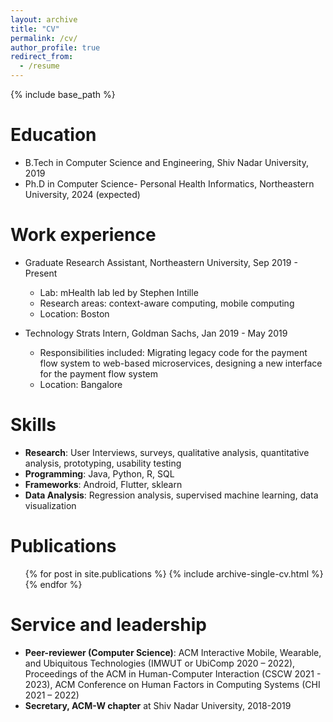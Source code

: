 ```yaml
---
layout: archive
title: "CV"
permalink: /cv/
author_profile: true
redirect_from:
  - /resume
---
```


{% include base_path %}

Education
======
* B.Tech in Computer Science and Engineering, Shiv Nadar University, 2019
* Ph.D in Computer Science- Personal Health Informatics, Northeastern University, 2024 (expected)

Work experience
======
* Graduate Research Assistant, Northeastern University, Sep 2019 - Present
  * Lab: mHealth lab led by Stephen Intille
  * Research areas: context-aware computing, mobile computing
  * Location: Boston

* Technology Strats Intern, Goldman Sachs, Jan 2019 - May 2019
  * Responsibilities included: Migrating legacy code for the payment flow system to web-based microservices, designing a new interface for the payment flow system
  * Location: Bangalore
  
Skills
======
* **Research**: User Interviews, surveys, qualitative analysis, quantitative analysis, prototyping, usability testing
* **Programming**: Java, Python, R, SQL
* **Frameworks**: Android, Flutter, sklearn
* **Data Analysis**: Regression analysis, supervised machine learning, data visualization

Publications
======
  <ul>{% for post in site.publications %}
    {% include archive-single-cv.html %}
  {% endfor %}</ul>
  
Service and leadership
======
* **Peer-reviewer (Computer Science)**: ACM Interactive Mobile, Wearable, and Ubiquitous Technologies (IMWUT or UbiComp 2020 – 2022), Proceedings of the ACM in Human-Computer Interaction (CSCW 2021 - 2023), ACM Conference on Human Factors in Computing Systems (CHI 2021 – 2022)
* **Secretary, ACM-W chapter** at Shiv Nadar University, 2018-2019
